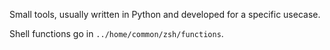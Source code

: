 Small tools, usually written in Python and developed for a specific usecase.

Shell functions go in `../home/common/zsh/functions`.
